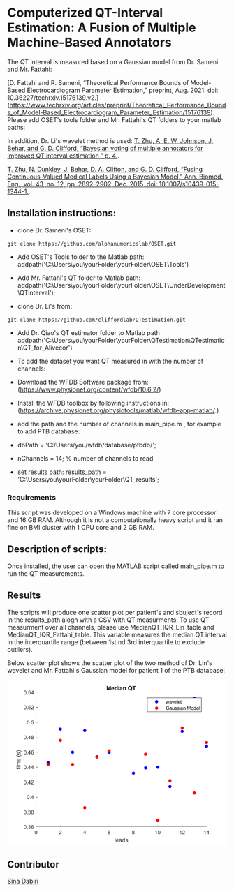 # Computerized QT-Interval Estimation: A Fusion of Multiple Machine-Based Annotators


The QT interval is measured based on a Gaussian model from Dr. Sameni and Mr. Fattahi: 

[D. Fattahi and R. Sameni, “Theoretical Performance Bounds of Model-Based Electrocardiogram Parameter Estimation,” preprint, Aug. 2021. doi: 10.36227/techrxiv.15176139.v2.] (https://www.techrxiv.org/articles/preprint/Theoretical_Performance_Bounds_of_Model-Based_Electrocardiogram_Parameter_Estimation/15176139).
Please add OSET's tools folder and Mr. Fattahi's QT folders to your matlab paths:


In addition, Dr. Li's wavelet method is used:
[T. Zhu, A. E. W. Johnson, J. Behar, and G. D. Clifford, “Bayesian voting of multiple annotators for improved QT interval estimation,” p. 4.](http://cinc.mit.edu/archives/2013/pdf/0659.pdf).

[T. Zhu, N. Dunkley, J. Behar, D. A. Clifton, and G. D. Clifford, “Fusing Continuous-Valued Medical Labels Using a Bayesian Model,” Ann. Biomed. Eng., vol. 43, no. 12, pp. 2892–2902, Dec. 2015, doi: 10.1007/s10439-015-1344-1.](https://drive.google.com/file/d/0B5wjNvhEV8-iVUxnbmJ2NV85T2s/view?resourcekey=0-MiMjnpPlULoUicGRQeOiOw).


## Installation instructions:
- clone Dr. Sameni's OSET:
```install
git clone https://github.com/alphanumericslab/OSET.git
```
- Add OSET's Tools folder to the Matlab path: addpath('C:\Users\you\yourFolder\yourFolder\OSET\Tools\')

- Add Mr. Fattahi's QT folder to Matlab path: addpath('C:\Users\you\yourFolder\yourFolder\OSET\UnderDevelopment\QTinterval');


- clone Dr. Li's from:  
```install 
git clone https://github.com/cliffordlab/QTestimation.git
```

- Add Dr. Qiao's QT estimator folder to Matlab path
addpath('C:\Users\you\yourFolder\yourFolder\QTestimation\QTestimation\QT_for_Alivecor\')

- To add the dataset you want QT measured in with the number of channels:
- Download the WFDB Software package from: (https://www.physionet.org/content/wfdb/10.6.2/)
- Install the WFDB toolbox by following instructions in: (https://archive.physionet.org/physiotools/matlab/wfdb-app-matlab/.)
- add the path and the number of channels in main_pipe.m , for example to add PTB database:

- dbPath = 'C:/Users/you/wfdb/database/ptbdb/';
- nChannels = 14; % number of channels to read
 
 - set results path:
results_path = 'C:\Users\you\yourFolder\yourFolder\QT_results';

### Requirements
This script was developed on a Windows machine with 7 core processor and 16 GB RAM. Although it is not a computationally heavy script and it ran fine on BMI cluster with 1 CPU core and 2 GB RAM.

## Description of scripts:
Once installed, the user can open the MATLAB script called main_pipe.m to run the QT measurements. 
 

## Results

The scripts will produce one scatter plot per patient's and sbuject's record in the results_path alogn with a CSV with QT measurments. To use QT measurment over all channels, please use  MedianQT_IQR_Lin_table and MedianQT_IQR_Fattahi_table. This variable measures the median QT interval in the interquartile range (between 1st nd 3rd interquartile to exclude outliers).

Below scatter plot shows the scatter plot of the two method of Dr. Lin's wavelet and Mr. Fattahi's Gaussian model for patient 1 of the PTB database:

![Results](s0014lre.png)

## Contributor
[Sina Dabiri](https://github.com/Simurgh818)

